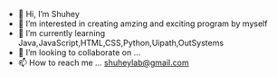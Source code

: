 - 👋 Hi, I’m Shuhey
- 👀 I’m interested in creating amzing and exciting program by myself
- 🌱 I’m currently learning Java,JavaScript,HTML,CSS,Python,Uipath,OutSystems
- 💞️ I’m looking to collaborate on ...
- 📫 How to reach me ... shuheylab@gmail.com

<!---
Shuhey1102/Shuhey1102 is a ✨ special ✨ repository because its `README.md` (this file) appears on your GitHub profile.
You can click the Preview link to take a look at your changes.
--->
<!DOCTYPE html>
<html lang="ja">
<head>
    <meta charset="UTF-8">
    <meta http-equiv="X-UA-Compatible" content="IE=edge">
    <meta name="viewport" content="width=device-width, initial-scale=1.0">
    <link href="https://cdn.jsdelivr.net/npm/bootstrap@5.0.0-beta1/dist/css/bootstrap.min.css" rel="stylesheet" integrity="sha384-giJF6kkoqNQ00vy+HMDP7azOuL0xtbfIcaT9wjKHr8RbDVddVHyTfAAsrekwKmP1" crossorigin="anonymous">
    <style>
        .canvas{
            background-color:limegreen;
            border:black solid 2px;
            
        }
        dt{
            border:1px solid;
            padding: 5px;
            width: 462px;
        }
        dt:before{
            content:">";
            font-size:.8em;
            padding-right:5px;
        }
        dd ul{
            list-style: none;
            padding: .5em;
        }
        .PlayerScreen{
            display: none;
            margin: none;
        }
        .Player1{
            padding-right: 10px;
            padding-left: 7px;
            padding-top: 15px;
            padding-bottom: 20px;
            background-color:#ffff;
            border:1px solid;
            border-radius: 10px
 
        }
        .Player2{
            padding-right: 10px;
            padding-left: 7px;
            padding-top: 15px;
            padding-bottom: 20px;
            background-color:#ffff;
            border:1px solid;  
            border-radius: 10px;
            margin-left:10px
        }
        .messageStyle{
            font-size: 20px; 
            margin-top: 10px;
            margin-bottom: 10px;
        }
    </style>
    <title>Osero</title>
    </head>
    <body style = "margin-left:70px;background-color:gainsboro; width:800px;height:1000px;">
    <div>
        <div style="font-size: 50px; margin-bottom: 10px;">Osero
        </div>  
        <div>
            <dl class="option">
                <dt>Options</dt>
                <dd>
                    <ul>
                        Player1:
                        <select id="Player1" style="margin-top:15px;">
                            <option>
                                Player
                            </option>
                            <option>
                                CPU
                            </option>
                        </select>
                    </ul>
                    <ul>
                        Player2:
                        <select id="Player2" >
                            <option>
                                Player
                            </option>
                            <option>
                                CPU
                            </option>
                        </select>
                    </ul>
                </dd>
            </dl>   
        </div>
        <div style="margin-bottom: 10px;">
            <button id ="StartButton" type="button" class="btn btn-primary btn-lg" onclick=StartOsero()>Start</button>
            <button type="button" class="btn btn-secondary btn-lg" onclick=ResetOsero()>Reset</button>
        </div>
        <div id="messageStyle">
            <div class = "messageStyle">
                Message&nbsp;:&nbsp;
                <span id = "message"></span>
            </div>    
        </div>
        <div id = "PlayerScreen"class="PlayerScreen">
            <h3>
              <span class="Player1">Player1&nbsp;&nbsp;<img id="Player1img" src="../Osero/image/boy_init.png" width="40px" height="60px">&nbsp;<img src="../Osero/image/osero_black.png" width="50px" height="30px"></span>
              <span class="Player2">Player2&nbsp;&nbsp;<img id="Player2img" src="../Osero/image/girl_init.png" width="40px" height="60px">&nbsp;<img src="../Osero/image/Osero_white.jpg" width="50px" height="30px"></span>
             </h3>               
         </div>  
    
        <div style="margin-top: 10px;">
            <canvas id ="can1" width="50" height = "50" class = canvas onclick = PutOsero()>
            </canvas>
            <canvas id ="can2" width="50" height = "50" class = canvas onclick = PutOsero() >
            </canvas>
            <canvas id ="can3" width="50" height = "50" class = canvas onclick = PutOsero() >
            </canvas>
            <canvas id ="can4" width="50" height = "50" class = canvas onclick = PutOsero() >
            </canvas>
            <canvas id ="can5" width="50" height = "50" class = canvas onclick = PutOsero() >
            </canvas>
            <canvas id ="can6" width="50" height = "50" class = canvas onclick = PutOsero() >
            </canvas>
            <canvas id ="can7" width="50" height = "50" class = canvas onclick = PutOsero() >
            </canvas>
            <canvas id ="can8" width="50" height = "50" class = canvas onclick = PutOsero() >
            </canvas>       
            <br>
            <canvas id ="can9" width="50" height = "50" class = canvas onclick = PutOsero() >
            </canvas>
            <canvas id ="can10" width="50" height = "50" class = canvas onclick = PutOsero() >
            </canvas>
            <canvas id ="can11" width="50" height = "50" class = canvas onclick = PutOsero() >
            </canvas>
            <canvas id ="can12" width="50" height = "50" class = canvas onclick = PutOsero() >
            </canvas>
            <canvas id ="can13" width="50" height = "50" class = canvas onclick = PutOsero() >
            </canvas>
            <canvas id ="can14" width="50" height = "50" class = canvas onclick = PutOsero() >
            </canvas>
            <canvas id ="can15" width="50" height = "50" class = canvas onclick = PutOsero() >
            </canvas>
            <canvas id ="can16" width="50" height = "50" class = canvas onclick = PutOsero() >
            </canvas>
            <br>
            <canvas id ="can17" width="50" height = "50" class = canvas onclick = PutOsero() >
            </canvas>
            <canvas id ="can18" width="50" height = "50" class = canvas onclick = PutOsero() >
            </canvas>
            <canvas id ="can19" width="50" height = "50" class = canvas onclick = PutOsero() >
            </canvas>
            <canvas id ="can20" width="50" height = "50" class = canvas onclick = PutOsero() >
            </canvas>
            <canvas id ="can21" width="50" height = "50" class = canvas onclick = PutOsero() >
            </canvas>
            <canvas id ="can22" width="50" height = "50" class = canvas onclick = PutOsero() >
            </canvas>
            <canvas id ="can23" width="50" height = "50" class = canvas onclick = PutOsero() >
            </canvas>
            <canvas id ="can24" width="50" height = "50" class = canvas onclick = PutOsero() >
            </canvas><br>
            <canvas id ="can25" width="50" height = "50" class = canvas onclick = PutOsero() >
            </canvas>
            <canvas id ="can26" width="50" height = "50" class = canvas onclick = PutOsero() >
            </canvas>
            <canvas id ="can27" width="50" height = "50" class = canvas onclick = PutOsero() >
            </canvas>
            <canvas id ="can28" width="50" height = "50" class = canvas onclick = PutOsero() >
            </canvas>
            <canvas id ="can29" width="50" height = "50" class = canvas onclick = PutOsero() >
            </canvas>
            <canvas id ="can30" width="50" height = "50" class = canvas onclick = PutOsero() >
            </canvas>
            <canvas id ="can31" width="50" height = "50" class = canvas onclick = PutOsero() >
            </canvas>
            <canvas id ="can32" width="50" height = "50" class = canvas onclick = PutOsero() >
            </canvas>
            <br>
            <canvas id ="can33" width="50" height = "50" class = canvas onclick = PutOsero() >
            </canvas>
            <canvas id ="can34" width="50" height = "50" class = canvas onclick = PutOsero() >
            </canvas>
            <canvas id ="can35" width="50" height = "50" class = canvas onclick = PutOsero() >
            </canvas>
            <canvas id ="can36" width="50" height = "50" class = canvas onclick = PutOsero() >
            </canvas>
            <canvas id ="can37" width="50" height = "50" class = canvas onclick = PutOsero() >
            </canvas>
            <canvas id ="can38" width="50" height = "50" class = canvas onclick = PutOsero() >
            </canvas>
            <canvas id ="can39" width="50" height = "50" class = canvas onclick = PutOsero() >
            </canvas>
            <canvas id ="can40" width="50" height = "50" class = canvas onclick = PutOsero() >
            </canvas><br>
            <canvas id ="can41" width="50" height = "50" class = canvas onclick = PutOsero() >
            </canvas>
            <canvas id ="can42" width="50" height = "50" class = canvas onclick = PutOsero() >
            </canvas>
            <canvas id ="can43" width="50" height = "50" class = canvas onclick = PutOsero() >
            </canvas>
            <canvas id ="can44" width="50" height = "50" class = canvas onclick = PutOsero() >
            </canvas>
            <canvas id ="can45" width="50" height = "50" class = canvas onclick = PutOsero() >
            </canvas>
            <canvas id ="can46" width="50" height = "50" class = canvas onclick = PutOsero() >
            </canvas>
            <canvas id ="can47" width="50" height = "50" class = canvas onclick = PutOsero() >
            </canvas>
            <canvas id ="can48" width="50" height = "50" class = canvas onclick = PutOsero() >
            </canvas><br>
            <canvas id ="can49" width="50" height = "50" class = canvas onclick = PutOsero() >
            </canvas>
            <canvas id ="can50" width="50" height = "50" class = canvas onclick = PutOsero() >
            </canvas>
            <canvas id ="can51" width="50" height = "50" class = canvas onclick = PutOsero() >
            </canvas>
            <canvas id ="can52" width="50" height = "50" class = canvas onclick = PutOsero() >
            </canvas>
            <canvas id ="can53" width="50" height = "50" class = canvas onclick = PutOsero() >
            </canvas>
            <canvas id ="can54" width="50" height = "50" class = canvas onclick = PutOsero() >
            </canvas>
            <canvas id ="can55" width="50" height = "50" class = canvas onclick = PutOsero() >
            </canvas>
            <canvas id ="can56" width="50" height = "50" class = canvas onclick = PutOsero() >
            </canvas><br>
            <canvas id ="can57" width="50" height = "50" class = canvas onclick = PutOsero() >
            </canvas>
            <canvas id ="can58" width="50" height = "50" class = canvas onclick = PutOsero() >
            </canvas>
            <canvas id ="can59" width="50" height = "50" class = canvas onclick = PutOsero() >
            </canvas>
            <canvas id ="can60" width="50" height = "50" class = canvas onclick = PutOsero() >
            </canvas>
            <canvas id ="can61" width="50" height = "50" class = canvas onclick = PutOsero() >
            </canvas>
            <canvas id ="can62" width="50" height = "50" class = canvas onclick = PutOsero() >
            </canvas>
            <canvas id ="can63" width="50" height = "50" class = canvas onclick = PutOsero() >
            </canvas>
            <canvas id ="can64" width="50" height = "50" class = canvas onclick = PutOsero() >
            </canvas>
            <br>
        </div>
    </div>
    <script src="./jquery-3.6.0.min.js"></script>
    <script src="./osero.js" ></script>   
</body>
</html>
